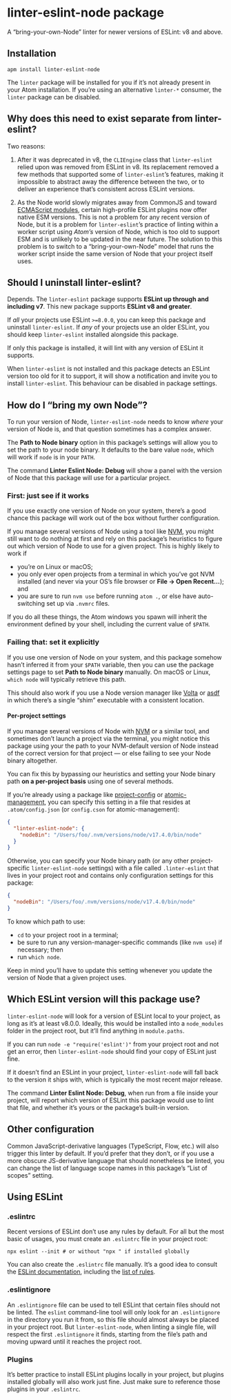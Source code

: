 # linter-eslint-node package

A “bring-your-own-Node” linter for newer versions of ESLint: v8 and above.

## Installation

```ShellSession
apm install linter-eslint-node
```

The `linter` package will be installed for you if it’s not already present in your Atom installation. If you’re using an alternative `linter-*` consumer, the `linter` package can be disabled.


## Why does this need to exist separate from linter-eslint?

Two reasons:

1. After it was deprecated in v8, the `CLIEngine` class that `linter-eslint` relied upon was removed from ESLint in v8. Its replacement removed a few methods that supported some of `linter-eslint`’s features, making it impossible to abstract away the difference between the two, or to deliver an experience that’s consistent across ESLint versions.

2. As the Node world slowly migrates away from CommonJS and toward [ECMAScript modules][], certain high-profile ESLint plugins now offer native ESM versions. This is not a problem for any recent version of Node, but it is a problem for `linter-eslint`’s practice of linting within a worker script using _Atom’s_ version of Node, which is too old to support ESM and is unlikely to be updated in the near future. The solution to this problem is to switch to a “bring-your-own-Node” model that runs the worker script inside the same version of Node that your project itself uses.

## Should I uninstall linter-eslint?

Depends. The `linter-eslint` package supports **ESLint up through and including v7**. This new package supports **ESLint v8 and greater**.

If _all_ your projects use ESLint `>=8.0.0`, you can keep this package and uninstall `linter-eslint`. If _any_ of your projects use an older ESLint, you should keep `linter-eslint` installed alongside this package.

If only this package is installed, it will lint with any version of ESLint it supports.

When `linter-eslint` is not installed and this package detects an ESLint version too old for it to support, it will show a notification and invite you to install `linter-eslint`. This behaviour can be disabled in package settings.

## How do I “bring my own Node”?

To run your version of Node, `linter-eslint-node` needs to know _where_ your version of Node is, and that question sometimes has a complex answer.

The **Path to Node binary** option in this package’s settings will allow you to set the path to your node binary. It defaults to the bare value `node`, which will work if `node` is in your `PATH`.

The command **Linter Eslint Node: Debug** will show a panel with the version of Node that this package will use for a particular project.

### First: just see if it works

If you use exactly one version of Node on your system, there’s a good chance this package will work out of the box without further configuration.

If you manage several versions of Node using a tool like [NVM][], you might still want to do nothing at first and rely on this package’s heuristics to figure out which version of Node to use for a given project. This is highly likely to work if

* you’re on Linux or macOS;
* you only ever open projects from a terminal in which you’ve got NVM installed (and never via your OS’s file browser or **File → Open Recent…**); and
* you are sure to run `nvm use` before running `atom .`, or else have auto-switching set up via `.nvmrc` files.

If you do all these things, the Atom windows you spawn will inherit the environment defined by your shell, including the current value of `$PATH`.

### Failing that: set it explicitly

If you use one version of Node on your system, and this package somehow hasn’t inferred it from your `$PATH` variable, then you can use the package settings page to set **Path to Node binary** manually. On macOS or Linux, `which node` will typically retrieve this path.

This should also work if you use a Node version manager like [Volta][] or [asdf][] in which there’s a single “shim” executable with a consistent location.

#### Per-project settings

If you manage several versions of Node with [NVM][] or a similar tool, and sometimes don’t launch a project via the terminal, you might notice this package using your the path to your NVM-default version of Node instead of the correct version for that project — or else failing to see your Node binary altogether.

You can fix this by bypassing our heuristics and setting your Node binary path **on a per-project basis** using one of several methods.

If you’re already using a package like [project-config][] or [atomic-management][], you can specify this setting in a file that resides at `.atom/config.json` (or `config.cson` for atomic-management):

```json
{
  "linter-eslint-node": {
    "nodeBin": "/Users/foo/.nvm/versions/node/v17.4.0/bin/node"
  }
}
```

Otherwise, you can specify your Node binary path (or any other project-specific `linter-eslint-node` settings) with a file called `.linter-eslint` that lives in your project root and contains only configuration settings for this package:

```json
{
  "nodeBin": "/Users/foo/.nvm/versions/node/v17.4.0/bin/node"
}
```

To know which path to use:

* `cd` to your project root in a terminal;
* be sure to run any version-manager-specific commands (like `nvm use`) if necessary; then
* run `which node`.

Keep in mind you’ll have to update this setting whenever you update the version of Node that a given project uses.

## Which ESLint version will this package use?

`linter-eslint-node` will look for a version of ESLint local to your project, as long as it’s at least v8.0.0. Ideally, this would be installed into a `node_modules` folder in the project root, but it’ll find anything in `module.paths`.

If you can run `node -e "require('eslint')"` from your project root and not get an error, then `linter-eslint-node` should find your copy of ESLint just fine.

If it doesn’t find an ESLint in your project, `linter-eslint-node` will fall back to the version it ships with, which is typically the most recent major release.

The command **Linter Eslint Node: Debug**, when run from a file inside your project, will report which version of ESLint this package would use to lint that file, and whether it’s yours or the package’s built-in version.

## Other configuration

Common JavaScript-derivative languages (TypeScript, Flow, etc.) will also trigger this linter by default. If you’d prefer that they don’t, or if you use a more obscure JS-derivative language that should nonetheless be linted, you can change the list of language scope names in this package’s “List of scopes” setting.


## Using ESLint

### .eslintrc

Recent versions of ESLint don’t use any rules by default. For all but the most basic of usages, you must create an `.eslintrc` file in your project root:

```ShellSession
npx eslint --init # or without "npx " if installed globally
```

You can also create the `.eslintrc` file manually. It’s a good idea to consult the [ESLint documentation](http://eslint.org/docs/user-guide/configuring), including the [list of rules](http://eslint.org/docs/rules/).

### .eslintignore

An `.eslintignore` file can be used to tell ESLint that certain files should not be linted. The `eslint` command-line tool will only look for an `.eslintignore` in the directory you run it from, so this file should almost always be placed in your project root. But `linter-eslint-node`, when linting a single file, will respect the first `.eslintignore` it finds, starting from the file’s path and moving upward until it reaches the project root.

### Plugins

It’s better practice to install ESLint plugins locally in your project, but plugins installed globally will also work just fine. Just make sure to reference those plugins in your `.eslintrc`.


[ECMAScript modules]: https://nodejs.org/api/esm.html
[NVM]: https://github.com/nvm-sh/nvm/blob/master/README.md
[Volta]: https://volta.sh/
[asdf]: https://asdf-vm.com/
[project-config]: https://github.com/steelbrain/project-config/
[atomic-management]: https://github.com/harmsk/atomic-management
